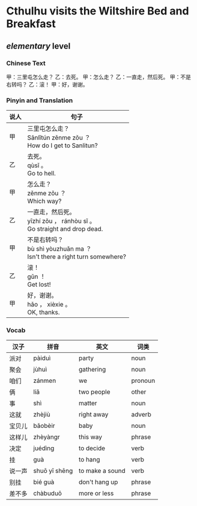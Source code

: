 # Cthulhu visits the Wiltshire Bed and Breakfast
## *elementary* level

### Chinese Text
甲：三里屯怎么走？
乙：去死。
甲：怎么走？
乙：一直走，然后死。
甲：不是右转吗？
乙：滚！
甲：好，谢谢。

### Pinyin and Translation
|说人|句子|
|----|----|
|甲|三里屯怎么走？<br />Sānlǐtún zěnme zǒu ？<br />How do I get to Sanlitun?|
|乙|去死。<br />qùsǐ 。<br />Go to hell.|
|甲|怎么走？<br />zěnme zǒu ？<br />Which way?|
|乙|一直走，然后死。<br />yīzhí zǒu ， ránhòu sǐ 。<br />Go straight and drop dead.|
|甲|不是右转吗？<br />bù shì yòuzhuǎn ma ？<br />Isn't there a right turn somewhere?|
|乙|滚！<br />gǔn ！<br />Get lost!|
|甲|好，谢谢。<br />hǎo ， xièxie 。<br />OK, thanks.|
### Vocab
|汉子|拼音|英文|词类|
|----|----|----|----|
|派对|pàiduì|party|noun|
|聚会|jùhuì|gathering|noun|
|咱们|zánmen|we|pronoun|
|俩|liǎ|two people|other|
|事|shì|matter|noun|
|这就|zhèjiù|right away|adverb|
|宝贝儿|bǎobèir|baby|noun|
|这样儿|zhèyàngr|this way|phrase|
|决定|juédìng|to decide|verb|
|挂|guà|to hang|verb|
|说一声|shuō yī shēng|to make a sound|verb|
|别挂|bié guà|don't hang up|phrase|
|差不多|chàbuduō|more or less|phrase|